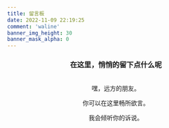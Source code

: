 ```yaml
---
title: 留言板
date: 2022-11-09 22:19:25
comment: 'waline'
banner_img_height: 30
banner_mask_alpha: 0
---
```


<center>
<h3>在这里，悄悄的留下点什么呢</h3>
</br>
嘿，远方的朋友。
<p></p>
你可以在这里畅所欲言。
<p></p>
我会倾听你的诉说。
</center>
